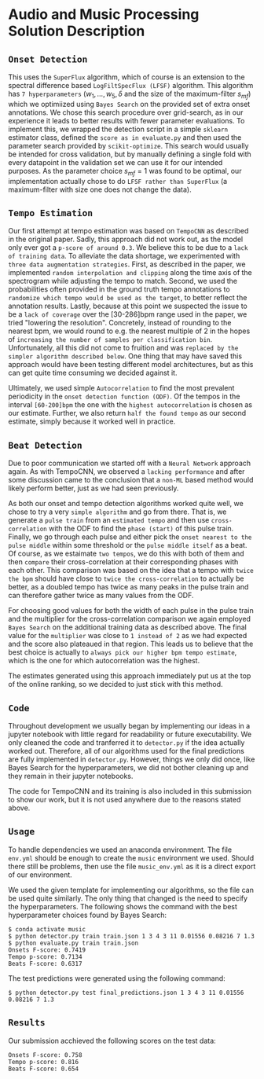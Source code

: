 Audio and Music Processing Solution Description
===============================================

`Onset Detection`
-----------------

This uses the `SuperFlux` algorithm, which of course is an extension to the spectral difference based `LogFiltSpecFlux (LFSF)` algorithm. This algorithm has `7 hyperparameters` ($w_1, ..., w_5, \delta$ and the size of the maximum-filter $s_{mf}$) which we optimiized using `Bayes Search` on the provided set of extra onset annotations. We chose this search procedure over grid-search, as in our experience it leads to better results with fewer parameter evaluations. To implement this, we wrapped the detection script in a simple `sklearn` estimator class, defined the `score as in evaluate.py` and then used the parameter search provided by `scikit-optimize`. This search would usually be intended for cross validation, but by manually defining a single fold with every datapoint in the validation set we can use it for our intended purposes. As the parameter choice $s_{mf}=1$ was found to be optimal, our implementation actually chose to do `LFSF rather than SuperFlux` (a maximum-filter with size one does not change the data).

`Tempo Estimation`
-----------------

Our first attempt at tempo estimation was based on `TempoCNN` as described in the original paper. Sadly, this approach did not work out, as the model only ever got a `p-score of around 0.3`. We believe this to be due to a `lack of training data`. To alleviate the data shortage, we experimented with `three data augmentation strategies`. First, as described in the paper, we implemented `random interpolation and clipping` along the time axis of the spectrogram while adjusting the tempo to match. Second, we used the probabilities often provided in the ground truth tempo annotations to `randomize which tempo would be used as the target`, to better reflect the annotation results. Lastly, because at this point we suspected the issue to be a `lack of coverage` over the [30-286]bpm range used in the paper, we tried "lowering the resolution". Concretely, instead of rounding to the nearest bpm, we would round to e.g. the nearest multiple of 2 in the hopes of `increasing the number of samples per classification bin`. Unfortunately, all this did not come to fruition and was `replaced by the simpler algorithm described below`. One thing that may have saved this approach would have been testing different model architectures, but as this can get quite time consuming we decided against it.

Ultimately, we used simple `Autocorrelation` to find the most prevalent periodicity in the `onset detection function (ODF)`. Of the tempos in the interval `[60-200]bpm` the one with the `highest autocorrelation` is chosen as our estimate. Further, we also return `half the found tempo` as our second estimate, simply because it worked well in practice.

`Beat Detection`
----------------

Due to poor communication we started off with a `Neural Network` approach again. As with TempoCNN, we observed a `lacking performance` and after some discussion came to the conclusion that a `non-ML` based method would likely perform better, just as we had seen previously.

As both our onset and tempo detection algorithms worked quite well, we chose to try a very `simple algorithm` and go from there. That is, we generate a `pulse train` from an `estimated tempo` and then use `cross-correlation` with the ODF to find the `phase (start)` of this pulse train. Finally, we go through each pulse and either pick the `onset nearest to the pulse middle` within some threshold or the `pulse middle itself` as a beat. Of course, as we estaimate `two tempos`, we do this with both of them and then `compare` their cross-correlation at their corresponding phases with each other. This comparison was based on the idea that a tempo with `twice the bpm` should have close to `twice the cross-correlation` to actually be better, as a doubled tempo has twice as many peaks in the pulse train and can therefore gather twice as many values from the ODF.

For choosing good values for both the width of each pulse in the pulse train and the multiplier for the cross-correlation comparison we again employed `Bayes Search` on the additional training data as described above. The final value for the `multiplier` was close to `1 instead of 2` as we had expected and the score also plateaued in that region. This leads us to believe that the best choice is actually to `always pick our higher bpm tempo estimate`, which is the one for which autocorrelation was the highest.

The estimates generated using this approach immediately put us at the top of the online ranking, so we decided to just stick with this method.

`Code`
------

Throughout development we usually began by implementing our ideas in a jupyter notebook with little regard for readability or future executability. We only cleaned the code and tranferred it to `detector.py` if the idea actually worked out. Therefore, all of our algorithms used for the final predictions are fully implemented in `detector.py`. However, things we only did once, like Bayes Search for the hyperparameters, we did not bother cleaning up and they remain in their jupyter notebooks.

The code for TempoCNN and its training is also included in this submission to show our work, but it is not used anywhere due to the reasons stated above.

`Usage`
-------

To handle dependencies we used an anaconda environment. The file `env.yml` should be enough to create the `music` environment we used. Should there still be problems, then use the file `music_env.yml` as it is a direct export of our environment.

We used the given template for implementing our algorithms, so the file can be used quite similarly. The only thing that changed is the need to specify the hyperparameters. The following shows the command with the best hyperparameter choices found by Bayes Search:

```
$ conda activate music
$ python detector.py train train.json 1 3 4 3 11 0.01556 0.08216 7 1.3
$ python evaluate.py train train.json
Onsets F-score: 0.7419
Tempo p-score: 0.7134
Beats F-score: 0.6317
```

The test predictions were generated using the following command:

```
$ python detector.py test final_predictions.json 1 3 4 3 11 0.01556 0.08216 7 1.3
```

`Results`
---------

Our submission acchieved the following scores on the test data:

```
Onsets F-score: 0.758
Tempo p-score: 0.816
Beats F-score: 0.654
```
